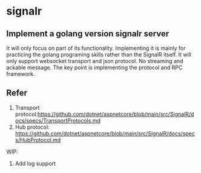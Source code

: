 # signalr
## Implement a golang version signalr server
It will only focus on part of its functionality. Implementing it is mainly for practicing the golang programing skills rather than the SignalR itself.
It will only support websocket transport and json protocol. No streaming and ackable message.
The key point is implementing the protocol and RPC framework.

## Refer
1. Transport protocol:https://github.com/dotnet/aspnetcore/blob/main/src/SignalR/docs/specs/TransportProtocols.md
2. Hub protocol: https://github.com/dotnet/aspnetcore/blob/main/src/SignalR/docs/specs/HubProtocol.md

WIP:
1. Add log support